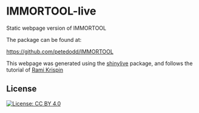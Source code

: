 # IMMORTOOL-live
Static webpage version of IMMORTOOL

The package can be found at: 

https://github.com/petedodd/IMMORTOOL


This webpage was generated using the [shinylive](https://github.com/posit-dev/r-shinylive) package, and follows the tutorial of [Rami Krispin](https://github.com/RamiKrispin/shinylive-r/)

## License ##

[![License: CC BY 4.0](https://img.shields.io/badge/License-CC_BY_4.0-lightgrey.svg)](https://creativecommons.org/licenses/by/4.0/)
